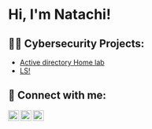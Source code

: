 <h1>Hi, I'm Natachi!</h1>

<h2>👨‍💻 Cybersecurity Projects:</h2>

  - [Active directory Home lab](https://github.com/Natcode01/ActiveDirectoryLab/tree/main)
  - [LS!](https://github.com/natcode01) 


<h2> 🤳 Connect with me:</h2>

[<img align="left" alt="just_ktb | Twitter" width="22px" src="https://cdn.jsdelivr.net/npm/simple-icons@v3/icons/twitter.svg" />][twitter]
[<img align="left" alt="natachi-ike-obasi-b7a68b169 | LinkedIn" width="22px" src="https://cdn.jsdelivr.net/npm/simple-icons@v3/icons/linkedin.svg" />][linkedin]
[<img align="left" alt="natgram_ | Instagram" width="22px" src="https://cdn.jsdelivr.net/npm/simple-icons@v3/icons/instagram.svg" />][instagram]

[twitter]: https://x.com/just_ktb
[instagram]: https://www.instagram.com/natgram_/
[linkedin]: https://www.linkedin.com/in/natachi-ike-obasi-b7a68b1b9/ 

<!--
**natcode01/natcode01** is a ✨ _special_ ✨ repository because its `README.md` (this file) appears on your GitHub profile.

